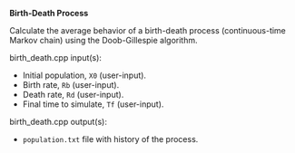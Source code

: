 **Birth-Death Process**

Calculate the average behavior of a birth-death process (continuous-time Markov chain) using the Doob-Gillespie algorithm.

birth_death.cpp input(s):
   - Initial population, `X0` (user-input).
   - Birth rate, `Rb` (user-input).
   - Death rate, `Rd` (user-input).
   - Final time to simulate, `Tf` (user-input).

birth_death.cpp output(s):
   - `population.txt` file with history of the process.
